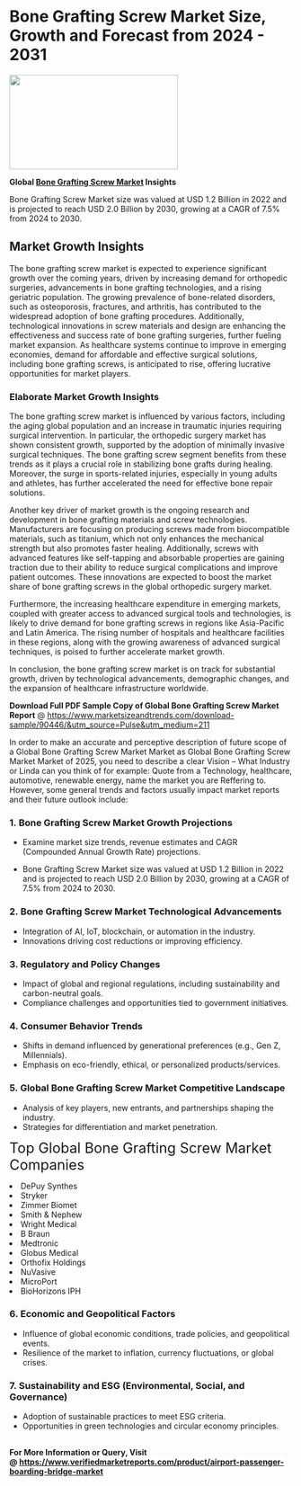 <H1>Bone Grafting Screw Market Size, Growth and Forecast from 2024 - 2031</H1><img class="aligncenter size-medium wp-image-584254" src="https://thirdeyenews.in/wp-content/uploads/2024/09/Global-Market-Research-300x168.jpeg" alt="" width="300" height="168" /><p><strong>Global&nbsp;<a href="https://www.marketsizeandtrends.com/download-sample/90446/&amp;utm_source=Pulse&amp;utm_medium=211">Bone Grafting Screw Market</a> Insights</strong></p><p>Bone Grafting Screw Market size was valued at USD 1.2 Billion in 2022 and is projected to reach USD 2.0 Billion by 2030, growing at a CAGR of 7.5% from 2024 to 2030.</p><p><h2>Market Growth Insights</h2> <p>The bone grafting screw market is expected to experience significant growth over the coming years, driven by increasing demand for orthopedic surgeries, advancements in bone grafting technologies, and a rising geriatric population. The growing prevalence of bone-related disorders, such as osteoporosis, fractures, and arthritis, has contributed to the widespread adoption of bone grafting procedures. Additionally, technological innovations in screw materials and design are enhancing the effectiveness and success rate of bone grafting surgeries, further fueling market expansion. As healthcare systems continue to improve in emerging economies, demand for affordable and effective surgical solutions, including bone grafting screws, is anticipated to rise, offering lucrative opportunities for market players. <h3>Elaborate Market Growth Insights</h3> <p>The bone grafting screw market is influenced by various factors, including the aging global population and an increase in traumatic injuries requiring surgical intervention. In particular, the orthopedic surgery market has shown consistent growth, supported by the adoption of minimally invasive surgical techniques. The bone grafting screw segment benefits from these trends as it plays a crucial role in stabilizing bone grafts during healing. Moreover, the surge in sports-related injuries, especially in young adults and athletes, has further accelerated the need for effective bone repair solutions.</p> <p>Another key driver of market growth is the ongoing research and development in bone grafting materials and screw technologies. Manufacturers are focusing on producing screws made from biocompatible materials, such as titanium, which not only enhances the mechanical strength but also promotes faster healing. Additionally, screws with advanced features like self-tapping and absorbable properties are gaining traction due to their ability to reduce surgical complications and improve patient outcomes. These innovations are expected to boost the market share of bone grafting screws in the global orthopedic surgery market.</p> <p>Furthermore, the increasing healthcare expenditure in emerging markets, coupled with greater access to advanced surgical tools and technologies, is likely to drive demand for bone grafting screws in regions like Asia-Pacific and Latin America. The rising number of hospitals and healthcare facilities in these regions, along with the growing awareness of advanced surgical techniques, is poised to further accelerate market growth.</p> <p>In conclusion, the bone grafting screw market is on track for substantial growth, driven by technological advancements, demographic changes, and the expansion of healthcare infrastructure worldwide.</p> <p></p><p><span class=""><strong>Download Full PDF Sample Copy of Global Bone Grafting Screw Market Report</strong> @ <a href="https://www.marketsizeandtrends.com/download-sample/90446/&amp;utm_source=Pulse&amp;utm_medium=211" target="_blank">https://www.marketsizeandtrends.com/download-sample/90446/&amp;utm_source=Pulse&amp;utm_medium=211</a></span></p><p>In order to make an accurate and perceptive description of future scope of a Global&nbsp;Bone Grafting Screw Market Market as Global&nbsp;Bone Grafting Screw Market Market of 2025, you need to describe a clear Vision &ndash; What Industry or Linda can you think of for example: Quote from a Technology, healthcare, automotive, renewable energy, name the market you are Reffering to. However, some general trends and factors usually impact market reports and their future outlook include:</p><h3>1.&nbsp;<strong>Bone Grafting Screw Market Growth Projections</strong></h3><ul><li>Examine market size trends, revenue estimates and CAGR (Compounded Annual Growth Rate) projections.</li><li><p>Bone Grafting Screw Market size was valued at USD 1.2 Billion in 2022 and is projected to reach USD 2.0 Billion by 2030, growing at a CAGR of 7.5% from 2024 to 2030.</p></li></ul><h3>2.&nbsp;<strong>Bone Grafting Screw Market Technological Advancements</strong></h3><ul><li>Integration of AI, IoT, blockchain, or automation in the industry.</li><li>Innovations driving cost reductions or improving efficiency.</li></ul><h3>3.&nbsp;<strong>Regulatory and Policy Changes</strong></h3><ul><li>Impact of global and regional regulations, including sustainability and carbon-neutral goals.</li><li>Compliance challenges and opportunities tied to government initiatives.</li></ul><h3>4.&nbsp;<strong>Consumer Behavior Trends</strong></h3><ul><li>Shifts in demand influenced by generational preferences (e.g., Gen Z, Millennials).</li><li>Emphasis on eco-friendly, ethical, or personalized products/services.</li></ul><h3>5.&nbsp;<strong>Global Bone Grafting Screw Market Competitive Landscape</strong></h3><ul><li>Analysis of key players, new entrants, and partnerships shaping the industry.</li><li>Strategies for differentiation and market penetration.</li></ul><p data-pm-slice="1 1 []"><span style="color: inherit; font-family: inherit; font-size: 25px;">Top Global Bone Grafting Screw Market Companies</span></p><div class="" data-test-id=""><p><li>DePuy Synthes</li><li> Stryker</li><li> Zimmer Biomet</li><li> Smith & Nephew</li><li> Wright Medical</li><li> B Braun</li><li> Medtronic</li><li> Globus Medical</li><li> Orthofix Holdings</li><li> NuVasive</li><li> MicroPort</li><li> BioHorizons IPH</li></p></div><h3>6.&nbsp;<strong>Economic and Geopolitical Factors</strong></h3><ul><li>Influence of global economic conditions, trade policies, and geopolitical events.</li><li>Resilience of the market to inflation, currency fluctuations, or global crises.</li></ul><h3>7.&nbsp;<strong>Sustainability and ESG (Environmental, Social, and Governance)</strong></h3><ul><li>Adoption of sustainable practices to meet ESG criteria.</li><li>Opportunities in green technologies and circular economy principles.</li></ul><h2><strong style="font-size: 14px;">For More Information or Query, Visit @&nbsp;</strong><a style="background-color: #ffffff; font-size: 14px;" href="https://www.marketsizeandtrends.com/report/bone-grafting-screw-market/" target="_blank">https://www.verifiedmarketreports.com/product/airport-passenger-boarding-bridge-market</a></h2>
